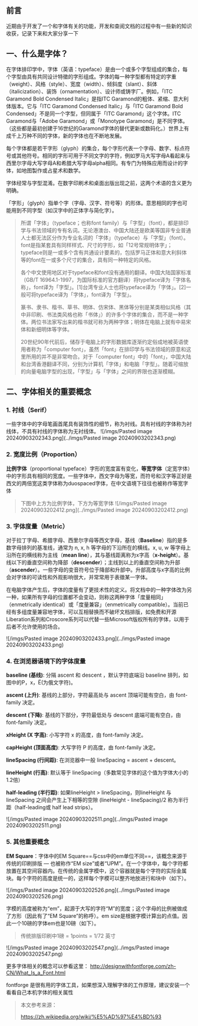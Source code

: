 
## 前言

近期由于开发了一个和字体有关的功能，开发和查阅文档的过程中有一些新的知识收获，记录下来和大家分享一下

## 一、什么是字体？

在字体排印学中，字体（英语：typeface）是由一个或多个字型组成的集合，每个字型由具有共同设计特徵的字形组成。字体的每一种字型都有特定的字重（weight）、风格（style）、宽度（width）、倾斜度（slant）、斜体（italicization）、装饰（ornamentation）、设计师或铸字厂。例如，「ITC Garamond Bold Condensed Italic」是指ITC Garamond的粗体、紧缩、意大利体版本。它与「ITC Garamond Condensed Italic」与「ITC Garamond Bold Condensed」不是同一个字型，但同属于「ITC Garamond」这个字体。ITC Garamond与「Adobe Garamond」或「Monotype Garamond」是不同字体。（这些都是最初创建于16世纪的Garamond字体的替代更新或数码化。）世界上有成千上万种不同的字体，新的字体也在不断地发展。

每个字体都是若干字形（glyph）的集合，每个字形代表一个字母、数字、标点符号或其他符号。相同的字形可用于不同文字的字符，例如罗马大写字母A看起来与西里尔字母大写字母А和希腊大写字母alpha相同。有专门为特殊应用而设计的字体，如地图製作或占星术和数学。

字体经常与字型混淆。在数字印刷术和桌面出版出现之前，这两个术语的含义更为明确。


「字形」（glyph）指单个字（字母、汉字、符号等）的形体。意思相同的字也可能用到不同字型（如汉字中的正体字与简化字）。

> 所谓「字体」（typeface；也称font family）与「字型」（font），都是排印学与书法领域的专有名词。无论港澳台、中国大陆还是欧美等国非专业普通人士都无法区分作为专业名词的「字体」（typeface）与「字型」（font）。font是指某套具有同样样式、尺寸的字形，如「12号常规明体字」；typeface则是一或多个含有共通设计要素的，包括罗马正体和意大利斜体等的font在一或多个尺寸的集合，具有同一种特定的风格。
>
> 各个中文使用地区对于typeface和font没有通用的翻译。中国大陆国家标准（GB/T 16964.1-1997，为国际标准的官方翻译）将typeface译为「字体名称」，font译为「字型」。[1]台湾专业人士也将typeface译为「字体」。[2]一般可将typeface译为「字体」，font译为「字型」。
>
> 篆书、隶书、楷书、草书、明体、仿宋体、黑体等分别是某类相似风格（其中非印刷、书法类风格也称「书体」）的许多个字体的集合，而不是一种字体。两位书法家写出来的楷书就可称为两种字体；明体在电脑上就有中易宋体和新细明体等字体。
>
> 20世纪90年代前后，储存于电脑上的字形数据库逐渐约定俗成地被英语使用者称为「computer font」，虽然「font」在排印学与书法领域的原意和这里所用的并不是非常吻合。对于「computer font」中的「font」，中国大陆和台湾香港翻译不同，分别为计算机「字体」和电脑「字型」。随着可缩放的向量电脑字型的出现，「字型」与「字体」之间的界限也逐渐模糊。


## 二、字体相关的重要概念

### 1. 衬线（Serif）
一些字体中的字母笔画首尾具有装饰性的细节，称为衬线。具有衬线的字体称为衬线体，不具有衬线的字体称为无衬线体。
![/imgs/Pasted image 20240903202343.png](../imgs/Pasted image 20240903202343.png)


### 2. 宽度比例（Proportion）
**比例字体**（proportional typeface）字形的宽度富有变化，**等宽字体**（定宽字体）中的字形具有相同的宽度。一些字体中，西文字母为等宽，而符号和汉字等正好是西文的两倍宽这类字体称为duospaced字体，在中文语境下往往也被称作等宽字体

> 下图中上方为比例字体，下方为等宽字体
![/imgs/Pasted image 20240903202412.png](../imgs/Pasted image 20240903202412.png)

### 3. 字体度量（Metric）
对于拉丁字母、希腊字母、西里尔字母等西文字母，基线（**Baseline**）指的是多数字母排列的基准线，通常为 n, x, h 等字母的下沿所在的横线。x, u, w 等字母上沿所在的横线称为主线（**mean line**），其与基线距离称为x字高（**x-height**）。基线以下的垂直空间称为降部（**descender**）；主线到以上的垂直空间称为升部（**ascender**）。一些字母的变音符号位于降部和升部中。升部高度与x字高的比例会对字体的可读性和外观影响很大，并常常用于表徵某一字体。

在电脑字体产生后，字体的度量有了更技术性的定义。将文档中的一种字体改为另一种，如果所有字母的位置都不会变动，则称这两种字体「度量相同」（enmetrically identical）或「度量兼容」（enmetrically compatible）。当前已经有多组度量兼容地字体，可以互相替换而不破坏文档排版，如免费和开源Liberation系列和Croscore系列可以代替一些Microsoft版权所有的字体，以用于后者不允许使用的场合。

![/imgs/Pasted image 20240903202433.png](../imgs/Pasted image 20240903202433.png)



### 4. 在浏览器语境下的字体度量
**baseline (基线)**: 分隔 ascent 和 descent ，默认字符底端沿 baseline 排列，如图中的P，x，Ё(为俄文字符)。

**ascent (上升)**: 基线的上部分，字符最高处与 ascent 顶端可能有空白，由 font-family 决定。

**descent (下降)**: 基线的下部分，字符最低处与 descent 底端可能有空白，由 font-family 决定。

**xHeight (X 字高)**: 小写字符 x 的高度，由 font-family 决定。

**capHeight (顶面高度)**: 大写字符 P 的高度，由 font-family 决定。

**lineSpacing (行间距)**: 在浏览器中一般 lineSpacing = ascent + descent。

**lineHeight (行高)**: 默认等于 lineSpacing（多数常见字体的这个值为字体大小的1.2倍）

**half-leading (半行距)**: 如果lineHeight > lineSpacing，则lineHeight 与 lineSpacing 之间会产生上下相等的空隙 (lineHeight - lineSpacing)/2 称为半行距（half-leading或 half lead strips）。

![/imgs/Pasted image 20240903202511.png](../imgs/Pasted image 20240903202511.png)

### 5. 其他重要概念

**EM Square**：字体中的EM Square==与css中的em单位不同==，该概念来源于传统的印刷排版 — 也被称作“EM size”或者“UPM”。在一个字体中，每个字符都放置在其空间容器内。在传统的金属字模中，这个容器就是每个字符的实际金属块。每个字符的高度是统一的，这样每个字模可以整齐地放进行和块中（如下）。

![/imgs/Pasted image 20240903202526.png](../imgs/Pasted image 20240903202526.png)

字模的高度被称为“em”，起源于大写的字符“M”的宽度；这个字母的比例被做成了方形（因此有了“EM Square”的称呼）。em size是根据字模计算出的点值。因此一个10磅的字体em也是10磅（如下）。
> 传统排版印刷中1磅 = 1points = 1/72 英寸

![/imgs/Pasted image 20240903202547.png](../imgs/Pasted image 20240903202547.png)


更多字体相关的概念可以参看这里： http://designwithfontforge.com/zh-CN/What_Is_a_Font.html

fontforge 是很有用的字体工具，如果想深入理解字体的工作原理，建议安装一个看看自己本机字体的相关属性

> 本文参考来源：
>
>  https://zh.wikipedia.org/wiki/%E5%AD%97%E4%BD%93
